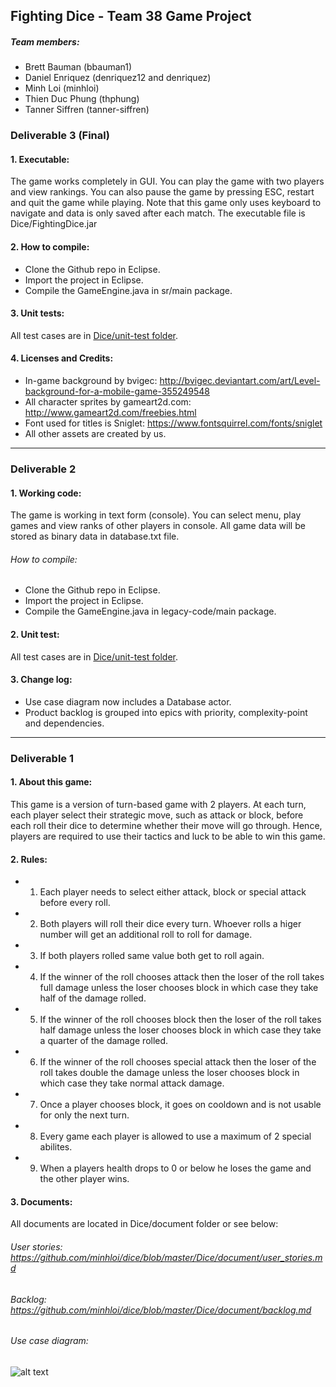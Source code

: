 ## Fighting Dice - Team 38 Game Project

##### Team members:
- Brett Bauman (bbauman1)
- Daniel Enriquez (denriquez12 and denriquez)
- Minh Loi (minhloi)  
- Thien Duc Phung (thphung)
- Tanner Siffren  (tanner-siffren)

### Deliverable 3 (Final)

#### 1. Executable: 
The game works completely in GUI. You can play the game with two players and view rankings. You can also pause the game by pressing ESC, restart and quit the game while playing. Note that this game only uses keyboard to navigate and data is only saved after each match. The executable file is Dice/FightingDice.jar

#### 2. How to compile: 
  - Clone the Github repo in Eclipse.
  - Import the project in Eclipse. 
  - Compile the GameEngine.java in sr/main package. 

#### 3. Unit tests:
All test cases are in [Dice/unit-test folder](https://github.com/minhloi/dice/tree/master/Dice/unit-test).

#### 4. Licenses and Credits: 
  - In-game background by bvigec: http://bvigec.deviantart.com/art/Level-background-for-a-mobile-game-355249548
  - All character sprites by gameart2d.com: http://www.gameart2d.com/freebies.html
  - Font used for titles is Sniglet: https://www.fontsquirrel.com/fonts/sniglet 
  - All other assets are created by us.  

***

### Deliverable 2

#### 1. Working code:
The game is working in text form (console). You can select menu, play games and view ranks of other players in console. All game data will be stored as binary data in database.txt file.  
###### How to compile:
- Clone the Github repo in Eclipse.
- Import the project in Eclipse.
- Compile the GameEngine.java in legacy-code/main package.

#### 2. Unit test:
All test cases are in [Dice/unit-test folder](https://github.com/minhloi/dice/tree/master/Dice/unit-test).

#### 3. Change log:
- Use case diagram now includes a Database actor.
- Product backlog is grouped into epics with priority, complexity-point and dependencies. 

***  

### Deliverable 1

#### 1. About this game:
This game is a version of turn-based game with 2 players. At each turn, each player select their strategic move, such as attack or block, before each roll their dice to determine whether their move will go through. Hence, players are required to use their tactics and luck to be able to win this game. 

#### 2. Rules:
- 1.  Each player needs to select either attack, block or special attack before every roll.
- 2.  Both players will roll their dice every turn. Whoever rolls a higer number will get an additional roll to roll for damage.
- 3.  If both players rolled same value both get to roll again.
- 4.  If the winner of the roll chooses attack then the loser of the roll takes full damage unless the loser chooses block in which case they take half of the damage rolled.
- 5.  If the winner of the roll chooses block then the loser of the roll takes half damage unless the loser chooses block in which case they take a quarter of the damage rolled.
- 6.  If the winner of the roll chooses special attack then the loser of the roll takes double the damage unless the loser chooses block in which case they take normal attack damage.
- 7.  Once a player chooses block, it goes on cooldown and is not usable for only the next turn.
- 8.  Every game each player is allowed to use a maximum of 2 special abilites.
- 9.  When a players health drops to 0 or below he loses the game and the other player wins.

#### 3. Documents:
All documents are located in Dice/document folder or see below:  
###### User stories: https://github.com/minhloi/dice/blob/master/Dice/document/user_stories.md  
###### Backlog: https://github.com/minhloi/dice/blob/master/Dice/document/backlog.md
###### Use case diagram:  
  
![alt text](https://raw.githubusercontent.com/minhloi/dice/master/Dice/document/use-case-diagram-2.png "Use case diagram")

